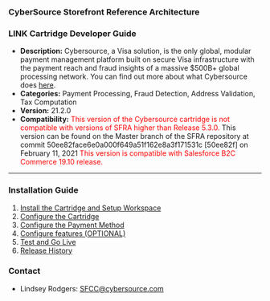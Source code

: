 ### CyberSource Storefront Reference Architecture ###
### LINK Cartridge Developer Guide ###

* **Description:**  Cybersource, a Visa solution, is the only global, modular payment management platform built on secure Visa infrastructure with the payment reach and fraud insights of a massive $500B+ global processing network. You can find out more about what Cybersource does [here](https://www.cybersource.com/en-gb.html).
* **Categories:** Payment Processing, Fraud Detection, Address Validation, Tax Computation
* **Version:** 21.2.0
* **Compatibility:** <span style="color:red">This version of the Cybersource cartridge is not compatible with versions of SFRA higher than Release 5.3.0. </span>
This version can be found on the Master branch of the SFRA repository at commit 50ee82face6e0a000f649a51f162e8a3f171531c  [50ee82f] on February 11, 2021 <span style="color:red">This version is compatible with Salesforce B2C Commerce 19.10 release. <span>

----

### Installation Guide ###
1. [Install the Cartridge and Setup Workspace](CyberSource/documentation/markdown/Install-catridge-WrkSpace-Setup.md)
2. [Configure the Cartridge](CyberSource/documentation/markdown/Configure-cartridge.md)
3. [Configure the Payment Method](CyberSource/documentation/markdown/Configure-payment-method.md)
4. [Configure features (OPTIONAL)](CyberSource/documentation/markdown/Configure-features.md)
5. [Test and Go Live](CyberSource/documentation/markdown/Test-golive.md)
6. [Release History](CyberSource/documentation/markdown/Release-history.md)

### Contact ###
* Lindsey Rodgers: <SFCC@cybersource.com>
